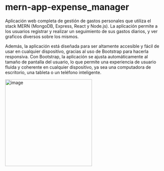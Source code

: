 # mern-app-expense_manager 

Aplicación web completa de gestión de gastos personales que utiliza el stack MERN (MongoDB, Express, React y Node.js). La aplicación permite a los usuarios registrar y realizar un seguimiento de sus gastos diarios, y ver graficos diversos sobre los mismos.

Además, la aplicación está diseñada para ser altamente accesible y fácil de usar en cualquier dispositivo, gracias al uso de Bootstrap para hacerla responsiva. Con Bootstrap, la aplicación se ajusta automáticamente al tamaño de pantalla del usuario, lo que permite una experiencia de usuario fluida y coherente en cualquier dispositivo, ya sea una computadora de escritorio, una tableta o un teléfono inteligente.

<img width="281" alt="image" src="https://user-images.githubusercontent.com/56457143/232173790-cbd835a2-f65a-4383-a840-3136fcdc2876.png">
